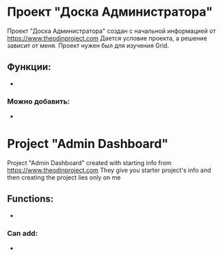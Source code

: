 # Проект "Доска Администратора"

Проект "Доска Администратора" создан с начальной информацией от https://www.theodinproject.com Дается условие проекта, а решение зависит от меня. Проект нужен был для изучения Grid.

## Функции:

-

### Можно добавить:

-

# Project "Admin Dashboard"

Project "Admin Dashboard" created with starting info from https://www.theodinproject.com They give you starter project's info and then creating the project lies only on me

## Functions:

-

### Can add:

-
